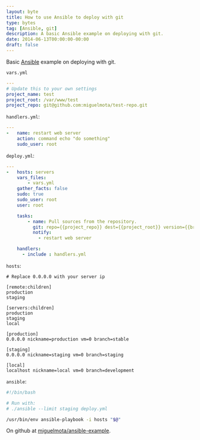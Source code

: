 ```yaml
---
layout: byte
title: How to use Ansible to deploy with git
type: bytes
tag: [Ansible, git]
description: A basic Ansible example on deploying with git.
date: 2014-06-13T00:00:00-00:00
draft: false
---
```


Basic [Ansible](https://docs.ansible.com/) example on deploying with git.

`vars.yml`

```yaml
---
# Update this to your own settings
project_name: test
project_root: /var/www/test
project_repo: git@github.com:miguelmota/test-repo.git
```

`handlers.yml`:

```yaml
---
-   name: restart web server
    action: command echo "do something"
    sudo_user: root
```

`deploy.yml`:

```yaml
---
-   hosts: servers
    vars_files:
        - vars.yml
    gather_facts: false
    sudo: true
    sudo_user: root
    user: root

    tasks:
        - name: Pull sources from the repository.
          git: repo={{project_repo}} dest={{project_root}} version={{branch}}
          notify:
            - restart web server

    handlers:
      - include : handlers.yml
```

`hosts`:

```
# Replace 0.0.0.0 with your server ip

[remote:children]
production
staging

[servers:children]
production
staging
local

[production]
0.0.0.0 nickname=production vm=0 branch=stable

[staging]
0.0.0.0 nickname=staging vm=0 branch=staging

[local]
localhost nickname=local vm=0 branch=development
```

`ansible`:

```bash
#!/bin/bash

# Run with:
# ./ansible --limit staging deploy.yml

/usr/bin/env ansible-playbook -i hosts "$@"
```

On github at [miguelmota/ansible-example](https://github.com/miguelmota/ansible-example).
